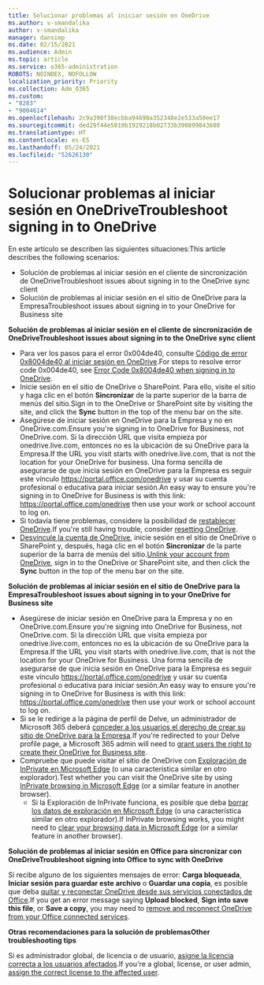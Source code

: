 ```yaml
---
title: Solucionar problemas al iniciar sesión en OneDrive
ms.author: v-smandalika
author: v-smandalika
manager: dansimp
ms.date: 02/15/2021
ms.audience: Admin
ms.topic: article
ms.service: o365-administration
ROBOTS: NOINDEX, NOFOLLOW
localization_priority: Priority
ms.collection: Adm_O365
ms.custom:
- "8283"
- "9004614"
ms.openlocfilehash: 2c9a390f38ecbba94698a352348e2e533a50ee17
ms.sourcegitcommit: ded29f44e5019b1929218b02733b390899843680
ms.translationtype: HT
ms.contentlocale: es-ES
ms.lasthandoff: 05/24/2021
ms.locfileid: "52626130"
---
```

# <a name="troubleshoot-signing-in-to-onedrive"></a><span data-ttu-id="a15fb-102">Solucionar problemas al iniciar sesión en OneDrive</span><span class="sxs-lookup"><span data-stu-id="a15fb-102">Troubleshoot signing in to OneDrive</span></span>

<span data-ttu-id="a15fb-103">En este artículo se describen las siguientes situaciones:</span><span class="sxs-lookup"><span data-stu-id="a15fb-103">This article describes the following scenarios:</span></span>

- <span data-ttu-id="a15fb-104">Solución de problemas al iniciar sesión en el cliente de sincronización de OneDrive</span><span class="sxs-lookup"><span data-stu-id="a15fb-104">Troubleshoot issues about signing in to the OneDrive sync client</span></span>
- <span data-ttu-id="a15fb-105">Solución de problemas al iniciar sesión en el sitio de OneDrive para la Empresa</span><span class="sxs-lookup"><span data-stu-id="a15fb-105">Troubleshoot issues about signing in to your OneDrive for Business site</span></span>

<span data-ttu-id="a15fb-106">**Solución de problemas al iniciar sesión en el cliente de sincronización de OneDrive**</span><span class="sxs-lookup"><span data-stu-id="a15fb-106">**Troubleshoot issues about signing in to the OneDrive sync client**</span></span>

- <span data-ttu-id="a15fb-107">Para ver los pasos para el error 0x004de40, consulte [Código de error 0x8004de40 al iniciar sesión en OneDrive](/sharepoint/troubleshoot/administration/error-0x8004de40-in-onedrive).</span><span class="sxs-lookup"><span data-stu-id="a15fb-107">For steps to resolve error code 0x004de40, see [Error Code 0x8004de40 when signing in to OneDrive](/sharepoint/troubleshoot/administration/error-0x8004de40-in-onedrive).</span></span>
- <span data-ttu-id="a15fb-108">Inicie sesión en el sitio de OneDrive o SharePoint. Para ello, visite el sitio y haga clic en el botón **Sincronizar** de la parte superior de la barra de menús del sitio.</span><span class="sxs-lookup"><span data-stu-id="a15fb-108">Sign in to the OneDrive or SharePoint site by visiting the site, and click the **Sync** button in the top of the menu bar on the site.</span></span>
- <span data-ttu-id="a15fb-109">Asegúrese de iniciar sesión en OneDrive para la Empresa y no en OneDrive.com.</span><span class="sxs-lookup"><span data-stu-id="a15fb-109">Ensure you're signing in to OneDrive for Business, not OneDrive.com.</span></span> <span data-ttu-id="a15fb-110">Si la dirección URL que visita empieza por onedrive.live.com, entonces no es la ubicación de su OneDrive para la Empresa.</span><span class="sxs-lookup"><span data-stu-id="a15fb-110">If the URL you visit starts with onedrive.live.com, that is not the location for your OneDrive for business.</span></span> <span data-ttu-id="a15fb-111">Una forma sencilla de asegurarse de que inicia sesión en OneDrive para la Empresa es seguir este vínculo https://portal.office.com/onedrive y usar su cuenta profesional o educativa para iniciar sesión.</span><span class="sxs-lookup"><span data-stu-id="a15fb-111">An easy way to ensure you're signing in to OneDrive for Business is with this link: https://portal.office.com/onedrive then use your work or school account to log on.</span></span>
- <span data-ttu-id="a15fb-112">Si todavía tiene problemas, considere la posibilidad de [restablecer OneDrive](https://support.microsoft.com/office/reset-onedrive-34701e00-bf7b-42db-b960-84905399050c).</span><span class="sxs-lookup"><span data-stu-id="a15fb-112">If you're still having trouble, consider [resetting OneDrive](https://support.microsoft.com/office/reset-onedrive-34701e00-bf7b-42db-b960-84905399050c).</span></span>
- <span data-ttu-id="a15fb-113">[Desvincule la cuenta de OneDrive](https://support.microsoft.com/office/how-to-remove-an-account-in-onedrive-72699268-9e64-45bd-b723-9a19f4512fd1), inicie sesión en el sitio de OneDrive o SharePoint y, después, haga clic en el botón **Sincronizar** de la parte superior de la barra de menús del sitio.</span><span class="sxs-lookup"><span data-stu-id="a15fb-113">[Unlink your account from OneDrive](https://support.microsoft.com/office/how-to-remove-an-account-in-onedrive-72699268-9e64-45bd-b723-9a19f4512fd1), sign in to the OneDrive or SharePoint site, and then click the **Sync** button in the top of the menu bar on the site.</span></span>

<span data-ttu-id="a15fb-114">**Solución de problemas al iniciar sesión en el sitio de OneDrive para la Empresa**</span><span class="sxs-lookup"><span data-stu-id="a15fb-114">**Troubleshoot issues about signing in to your OneDrive for Business site**</span></span>

- <span data-ttu-id="a15fb-115">Asegúrese de iniciar sesión en OneDrive para la Empresa y no en OneDrive.com.</span><span class="sxs-lookup"><span data-stu-id="a15fb-115">Ensure you're signing into OneDrive for Business, not OneDrive.com.</span></span> <span data-ttu-id="a15fb-116">Si la dirección URL que visita empieza por onedrive.live.com, entonces no es la ubicación de su OneDrive para la Empresa.</span><span class="sxs-lookup"><span data-stu-id="a15fb-116">If the URL you visit starts with onedrive.live.com, that is not the location for your OneDrive for Business.</span></span> <span data-ttu-id="a15fb-117">Una forma sencilla de asegurarse de que inicia sesión en OneDrive para la Empresa es seguir este vínculo https://portal.office.com/onedrive y usar su cuenta profesional o educativa para iniciar sesión.</span><span class="sxs-lookup"><span data-stu-id="a15fb-117">An easy way to ensure you're signing in to OneDrive for Business is with this link: https://portal.office.com/onedrive then use your work or school account to log on.</span></span>
- <span data-ttu-id="a15fb-118">Si se le redirige a la página de perfil de Delve, un administrador de Microsoft 365 deberá [conceder a los usuarios el derecho de crear su sitio de OneDrive para la Empresa](https://support.microsoft.com/office/you-re-redirected-to-your-delve-profile-page-after-you-click-onedrive-on-the-microsoft-365-app-launcher-2af26640-9ddf-46c3-8912-6af30efcc7b0).</span><span class="sxs-lookup"><span data-stu-id="a15fb-118">If you're redirected to your Delve profile page, a Microsoft 365 admin will need to [grant users the right to create their OneDrive for Business site](https://support.microsoft.com/office/you-re-redirected-to-your-delve-profile-page-after-you-click-onedrive-on-the-microsoft-365-app-launcher-2af26640-9ddf-46c3-8912-6af30efcc7b0).</span></span>
- <span data-ttu-id="a15fb-119">Compruebe que puede visitar el sitio de OneDrive con [Exploración de InPrivate en Microsoft Edge](https://support.microsoft.com/microsoft-edge/browse-inprivate-in-microsoft-edge-e6f47704-340c-7d4f-b00d-d0cf35aa1fcc) (o una característica similar en otro explorador).</span><span class="sxs-lookup"><span data-stu-id="a15fb-119">Test whether you can visit the OneDrive site by using [InPrivate browsing in Microsoft Edge](https://support.microsoft.com/microsoft-edge/browse-inprivate-in-microsoft-edge-e6f47704-340c-7d4f-b00d-d0cf35aa1fcc) (or a similar feature in another browser).</span></span>
    - <span data-ttu-id="a15fb-120">Si la Exploración de InPrivate funciona, es posible que deba [borrar los datos de exploración en Microsoft Edge](https://support.microsoft.com/microsoft-edge/view-and-delete-browser-history-in-microsoft-edge-00cf7943-a9e1-975a-a33d-ac10ce454ca4) (o una característica similar en otro explorador).</span><span class="sxs-lookup"><span data-stu-id="a15fb-120">If InPrivate browsing works, you might need to [clear your browsing data in Microsoft Edge](https://support.microsoft.com/microsoft-edge/view-and-delete-browser-history-in-microsoft-edge-00cf7943-a9e1-975a-a33d-ac10ce454ca4) (or a similar feature in another browser).</span></span>

<span data-ttu-id="a15fb-121">**Solución de problemas al iniciar sesión en Office para sincronizar con OneDrive**</span><span class="sxs-lookup"><span data-stu-id="a15fb-121">**Troubleshoot signing into Office to sync with OneDrive**</span></span>

<span data-ttu-id="a15fb-122">Si recibe alguno de los siguientes mensajes de error: **Carga bloqueada**, **Iniciar sesión para guardar este archivo** o **Guardar una copia**, es posible que deba [quitar y reconectar OneDrive desde sus servicios conectados de Office](https://support.microsoft.com/office/how-to-resolve-upload-blocked-sign-into-save-this-file-or-save-a-copy-error-messages-32c7340c-f5fb-4ca0-a829-65d8120f81f8).</span><span class="sxs-lookup"><span data-stu-id="a15fb-122">If you get an error message saying **Upload blocked**, **Sign into save this file**, or **Save a copy**, you may need to [remove and reconnect OneDrive from your Office connected services](https://support.microsoft.com/office/how-to-resolve-upload-blocked-sign-into-save-this-file-or-save-a-copy-error-messages-32c7340c-f5fb-4ca0-a829-65d8120f81f8).</span></span>

<span data-ttu-id="a15fb-123">**Otras recomendaciones para la solución de problemas**</span><span class="sxs-lookup"><span data-stu-id="a15fb-123">**Other troubleshooting tips**</span></span>

<span data-ttu-id="a15fb-124">Si es administrador global, de licencia o de usuario, [asigne la licencia correcta a los usuarios afectados](/microsoft-365/admin/manage/assign-licenses-to-users).</span><span class="sxs-lookup"><span data-stu-id="a15fb-124">If you're a global, license, or user admin, [assign the correct license to the affected user](/microsoft-365/admin/manage/assign-licenses-to-users).</span></span>

